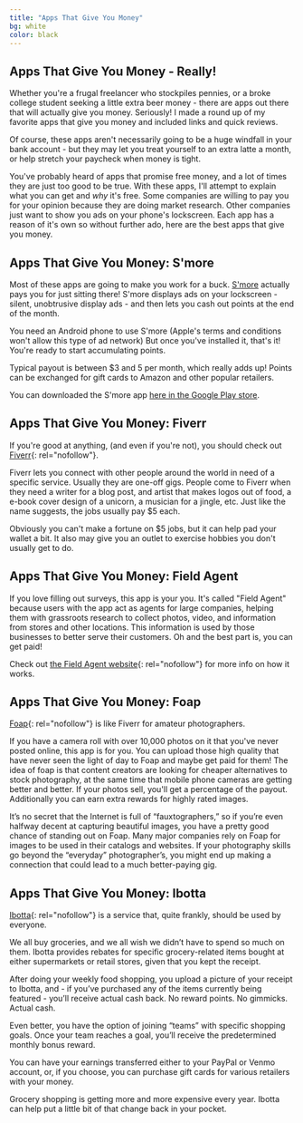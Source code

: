 ```yaml
---
title: "Apps That Give You Money"
bg: white
color: black
---
```



## Apps That Give You Money - Really!
Whether you're a frugal freelancer who stockpiles pennies, or a broke college student seeking a little extra beer money - there are apps out there that will actually give you money. Seriously! I made a round up of my favorite apps that give you money and included links and quick reviews. 

Of course, these apps aren't necessarily going to be a huge windfall in your bank account - but they may let you treat yourself to an extra latte a month, or help stretch your paycheck when money is tight.

You've probably heard of apps that promise free money, and a lot of times they are just too good to be true. With these apps, I'll attempt to explain what you can get and _why_ it's free. Some companies are willing to pay you for your opinion because they are doing market research. Other companies just want to show you ads on your phone's lockscreen. Each app has a reason of it's own so without further ado, here are the best apps that give you money. 

## Apps That Give You Money: S'more

Most of these apps are going to make you work for a buck. [S'more](http://smoreapp.co) actually pays you for just sitting there! S'more displays ads on your lockscreen - silent, unobtrusive display ads - and then lets you cash out points at the end of the month. 

You need an Android phone to use S'more (Apple's terms and conditions won't allow this type of ad network) But once you've installed it, that's it! You're ready to start accumulating points. 

Typical payout is between $3 and 5 per month, which really adds up! Points can be exchanged for gift cards to Amazon and other popular retailers. 

You can downloaded the S'more app [here in the Google Play store](https://play.google.com/store/apps/details?id=com.lab465.SmoreApp). 

## Apps That Give You Money: Fiverr
If you're good at anything, (and even if you're not), you should check out [Fiverr](https://www.fiverr.com/){: rel="nofollow"}. 

Fiverr lets you connect with other people around the world in need of a specific service. Usually they are one-off gigs. People come to Fiverr when they need a writer for a blog post, and artist that makes logos out of food, a e-book cover design of a unicorn, a musician for a jingle, etc. Just like the name suggests, the jobs usually pay $5 each. 

Obviously you can't make a fortune on $5 jobs, but it can help pad your wallet a bit. It also may give you an outlet to exercise hobbies you don't usually get to do. 

## Apps That Give You Money: Field Agent

If you love filling out surveys, this app is your you. It's called "Field Agent" because users with the app act as agents for large companies, helping them with grassroots research to collect photos, video, and information from stores and other locations. This information is used by those businesses to better serve their customers. Oh and the best part is, you can get paid!

Check out [the Field Agent website](https://app.fieldagent.net/?__hssc=&__hstc=&__hsfp=2649369792&hsCtaTracking=f6d43805-5c59-4981-9132-4c6c87b4545a%7C4180d139-d2b5-479a-8d44-80b67c729548
){: rel="nofollow"} for more info on how it works. 

## Apps That Give You Money: Foap
[Foap](https://www.foap.com/){: rel="nofollow"} is like Fiverr for amateur photographers. 

If you have a camera roll with over 10,000 photos on it that you've never posted online, this app is for you. You can upload those high quality that have never seen the light of day to Foap and maybe get paid for them! The idea of foap is that content creators are looking for cheaper alternatives to stock photography, at the same time that mobile phone cameras are getting better and better. If your photos sell, you'll get a percentage of the payout. Additionally you can earn extra rewards for highly rated images. 

It’s no secret that the Internet is full of “fauxtographers,” so if you’re even halfway decent at capturing beautiful images, you have a pretty good chance of standing out on Foap. Many major companies rely on Foap for images to be used in their catalogs and websites. If your photography skills go beyond the “everyday” photographer’s, you might end up making a connection that could lead to a much better-paying gig. 

## Apps That Give You Money: Ibotta
[Ibotta](https://ibotta.com/){: rel="nofollow"} is a service that, quite frankly, should be used by everyone.

We all buy groceries, and we all wish we didn’t have to spend so much on them. Ibotta provides rebates for specific grocery-related items bought at either supermarkets or retail stores, given that you kept the receipt. 

After doing your weekly food shopping, you upload a picture of your receipt to Ibotta, and - if you’ve purchased any of the items currently being featured - you’ll receive actual cash back. No reward points. No gimmicks. Actual cash.

Even better, you have the option of joining “teams” with specific shopping goals. Once your team reaches a goal, you’ll receive the predetermined monthly bonus reward. 

You can have your earnings transferred either to your PayPal or Venmo account, or, if you choose, you can purchase gift cards for various retailers with your money. 

Grocery shopping is getting more and more expensive every year. Ibotta can help put a little bit of that change back in your pocket.
